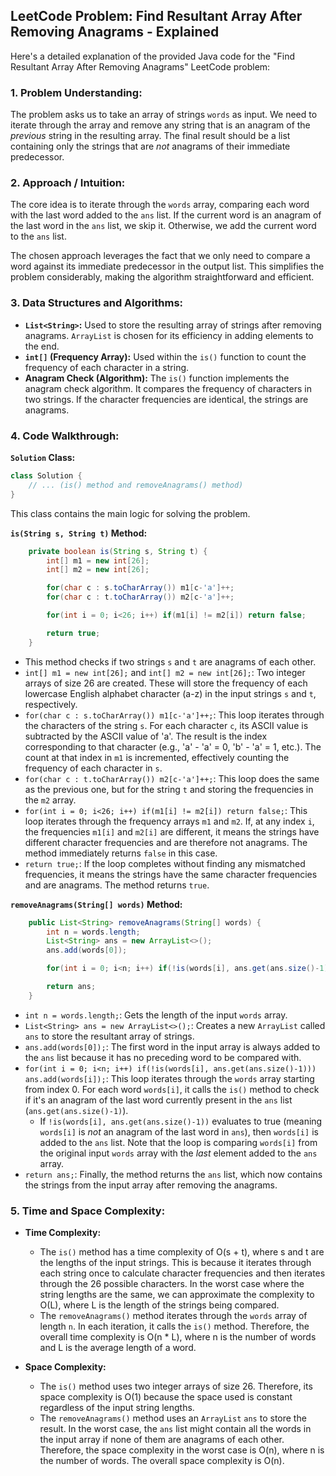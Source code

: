 ## LeetCode Problem: Find Resultant Array After Removing Anagrams - Explained

Here's a detailed explanation of the provided Java code for the "Find Resultant Array After Removing Anagrams" LeetCode problem:

### 1. Problem Understanding:

The problem asks us to take an array of strings `words` as input. We need to iterate through the array and remove any string that is an anagram of the *previous* string in the resulting array. The final result should be a list containing only the strings that are *not* anagrams of their immediate predecessor.

### 2. Approach / Intuition:

The core idea is to iterate through the `words` array, comparing each word with the last word added to the `ans` list. If the current word is an anagram of the last word in the `ans` list, we skip it. Otherwise, we add the current word to the `ans` list.

The chosen approach leverages the fact that we only need to compare a word against its immediate predecessor in the output list. This simplifies the problem considerably, making the algorithm straightforward and efficient.

### 3. Data Structures and Algorithms:

*   **`List<String>`:**  Used to store the resulting array of strings after removing anagrams. `ArrayList` is chosen for its efficiency in adding elements to the end.
*   **`int[]` (Frequency Array):** Used within the `is()` function to count the frequency of each character in a string.
*   **Anagram Check (Algorithm):** The `is()` function implements the anagram check algorithm. It compares the frequency of characters in two strings. If the character frequencies are identical, the strings are anagrams.

### 4. Code Walkthrough:

**`Solution` Class:**

```java
class Solution {
    // ... (is() method and removeAnagrams() method)
}
```

This class contains the main logic for solving the problem.

**`is(String s, String t)` Method:**

```java
    private boolean is(String s, String t) {
        int[] m1 = new int[26];
        int[] m2 = new int[26];

        for(char c : s.toCharArray()) m1[c-'a']++;
        for(char c : t.toCharArray()) m2[c-'a']++;

        for(int i = 0; i<26; i++) if(m1[i] != m2[i]) return false;

        return true;
    }
```

*   This method checks if two strings `s` and `t` are anagrams of each other.
*   `int[] m1 = new int[26];` and `int[] m2 = new int[26];`:  Two integer arrays of size 26 are created. These will store the frequency of each lowercase English alphabet character (a-z) in the input strings `s` and `t`, respectively.
*   `for(char c : s.toCharArray()) m1[c-'a']++;`: This loop iterates through the characters of the string `s`. For each character `c`, its ASCII value is subtracted by the ASCII value of 'a'. The result is the index corresponding to that character (e.g., 'a' - 'a' = 0, 'b' - 'a' = 1, etc.).  The count at that index in `m1` is incremented, effectively counting the frequency of each character in `s`.
*   `for(char c : t.toCharArray()) m2[c-'a']++;`: This loop does the same as the previous one, but for the string `t` and storing the frequencies in the `m2` array.
*   `for(int i = 0; i<26; i++) if(m1[i] != m2[i]) return false;`: This loop iterates through the frequency arrays `m1` and `m2`. If, at any index `i`, the frequencies `m1[i]` and `m2[i]` are different, it means the strings have different character frequencies and are therefore not anagrams.  The method immediately returns `false` in this case.
*   `return true;`: If the loop completes without finding any mismatched frequencies, it means the strings have the same character frequencies and are anagrams. The method returns `true`.

**`removeAnagrams(String[] words)` Method:**

```java
    public List<String> removeAnagrams(String[] words) {
        int n = words.length;
        List<String> ans = new ArrayList<>();
        ans.add(words[0]);

        for(int i = 0; i<n; i++) if(!is(words[i], ans.get(ans.size()-1))) ans.add(words[i]);

        return ans;
    }
```

*   `int n = words.length;`:  Gets the length of the input `words` array.
*   `List<String> ans = new ArrayList<>();`: Creates a new `ArrayList` called `ans` to store the resultant array of strings.
*   `ans.add(words[0]);`: The first word in the input array is always added to the `ans` list because it has no preceding word to be compared with.
*   `for(int i = 0; i<n; i++) if(!is(words[i], ans.get(ans.size()-1))) ans.add(words[i]);`: This loop iterates through the `words` array starting from index 0.  For each word `words[i]`, it calls the `is()` method to check if it's an anagram of the last word currently present in the `ans` list (`ans.get(ans.size()-1)`).
    *   If `!is(words[i], ans.get(ans.size()-1))` evaluates to true (meaning `words[i]` is *not* an anagram of the last word in `ans`), then `words[i]` is added to the `ans` list. Note that the loop is comparing `words[i]` from the original input `words` array with the *last* element added to the `ans` array.
*   `return ans;`: Finally, the method returns the `ans` list, which now contains the strings from the input array after removing the anagrams.

### 5. Time and Space Complexity:

*   **Time Complexity:**
    *   The `is()` method has a time complexity of O(s + t), where s and t are the lengths of the input strings.  This is because it iterates through each string once to calculate character frequencies and then iterates through the 26 possible characters. In the worst case where the string lengths are the same, we can approximate the complexity to O(L), where L is the length of the strings being compared.
    *   The `removeAnagrams()` method iterates through the `words` array of length `n`. In each iteration, it calls the `is()` method.  Therefore, the overall time complexity is O(n * L), where n is the number of words and L is the average length of a word.

*   **Space Complexity:**
    *   The `is()` method uses two integer arrays of size 26. Therefore, its space complexity is O(1) because the space used is constant regardless of the input string lengths.
    *   The `removeAnagrams()` method uses an `ArrayList` `ans` to store the result. In the worst case, the `ans` list might contain all the words in the input array if none of them are anagrams of each other. Therefore, the space complexity in the worst case is O(n), where n is the number of words.  The overall space complexity is O(n).
